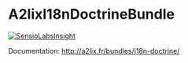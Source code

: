 A2lixI18nDoctrineBundle
=======================

[![SensioLabsInsight](https://insight.sensiolabs.com/projects/0b17429f-d678-42c7-96e2-8d2356a6495f/mini.png)](https://insight.sensiolabs.com/projects/0b17429f-d678-42c7-96e2-8d2356a6495f)


Documentation: http://a2lix.fr/bundles/i18n-doctrine/
